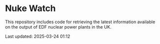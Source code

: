 # Nuke Watch

This repository includes code for retrieving the latest information available on the output of EDF nuclear power plants in the UK.

Last updated: 2025-03-24 01:12